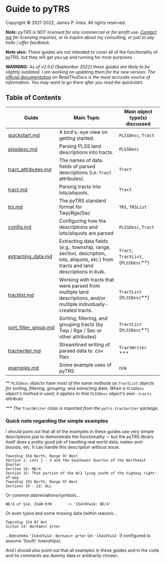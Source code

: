 # Guide to pyTRS
Copyright © 2021-2022, James P. Imes. All rights reserved.

*__Note:__ pyTRS is NOT licensed for any commercial or for-profit use. [Contact me](mailto:jamesimes@gmail.com) for licensing inquiries, or to inquire about my consulting, or just to say hello / offer feedback.*

__Note also:__ These guides are not intended to cover all of the functionality of pyTRS, but they will get you up and running for most purposes.

*__WARNING:__ As of v2.0.0 (September 2022) these guides are likely to be slightly outdated. I am working on updating them for the new version. The [official documentation](https://pytrs.readthedocs.io) on ReadTheDocs is the most accurate source of information. You may want to go there after you read the quickstart.*


## Table of Contents

| Guide                                                                                            | Main Topic                                                                                                                                | Main object<br>type(s) discussed                     |
|--------------------------------------------------------------------------------------------------|-------------------------------------------------------------------------------------------------------------------------------------------|----------------------|
| [quickstart.md](guides/quickstart.md)                                                            | A bird's-eye view on getting started.                                                                                                     | `PLSSDesc`, `Tract` |
| [plssdesc.md](guides/plssdesc.md)                                                                | Parsing PLSS land descriptions into tracts.                                                                                               | `PLSSDesc`       |
| [tract_attributes.md](guides/tract_attributes.md)                                                | The names of data fields of parsed descriptions (i.e. `Tract` <br> attributes).                                                           | `Tract` |
| [tract.md](guides/tract.md)                                                                      | Parsing tracts into lots/aliquots.                                                                                                        | `Tract`          |
| [trs.md](guides/trs.md)                                                                          | The pyTRS standard format for Twp/Rge/Sec                                                                                                 | `TRS`, `TRSList` |
| [config.md](guides/config.md)                       | Configuring how the descriptions and lots/aliquots are parsed                                                                             | `PLSSDesc`, `Tract` |
| [extracting_data.md](guides/extracting_data.md) | Extracting data fields (e.g., township, range, section, description, <br>lots, aliquots, etc.) from tracts and land descriptions in bulk. | `Tract`, `TractList`, (`PLSSDesc`\*\*) |
| [tractlist.md](guides/tractlist.md)       | Working with tracts that were parsed from multiple land <br> descriptions, and/or multiple individually-created tracts.                   | `TractList` (`PLSSDesc`\*\*) |
| [sort_filter_group.md](guides/sort_filter_group.md) | Sorting, filtering, and grouping tracts (by Twp / Rge / Sec or <br>other attributes)                                                      | `TractList` (`PLSSDesc`\*\*) | 
| [tractwriter.md](guides/tractwriter.md)   | Streamlined writing of parsed data to .csv files                                                                                          | `TractWriter` \*\*\* |
| [examples.md](guides/examples.md)         | Some example uses of pyTRS                                                                                                                | n/a |

*\*\* `PLSSDesc` objects have most of the same methods as `TractList` objects for sorting, filtering, grouping, and extracting data. When a `PLSSDesc` object's method is used, it applies to that `PLSSDesc` object's own `.tracts` attribute.*

*\*\*\* The `TractWriter` class is imported from the `pytrs.tractwriter` package.*


### Quick note regarding the simple examples

I should point out that all of the examples in these guides use very simple descriptions just to demonstrate the functionality -- but the pyTRS library itself does a pretty good job of handling real world data, metes-and-bounds, etc. It can handle this description without issue:
```
Township 154 North, Range 97 West
Section 1: Lots 1 - 3 and the Southeast Quarter of the Northeast Quarter
Section 14: NE/4
Section 15: That portion of the W/2 lying south of the highway right-of-way
Township 155 North, Range 97 West
Sections 19 - 22: ALL
```
Or common abbreviations/symbols...
```
NE/4 of §14, 154N-97W       -> '154n97w14: NE/4'
```
Or even typos and some missing data (within reason)...
```
Twpnship 154 97 Wst
Sciton 14: Norhaest qrter
```
...becomes `'154n97w14: Norhaest qrter` (or `'154s97w14'` if configured to assume 'South' townships).

And I should also point out that all examples in these guides and in the code and its comments are dummy data or arbitrarily chosen.
